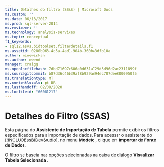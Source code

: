 ```yaml
---
title: Detalhes do filtro (SSAS) | Microsoft Docs
ms.custom: ''
ms.date: 06/13/2017
ms.prod: sql-server-2014
ms.reviewer: ''
ms.technology: analysis-services
ms.topic: conceptual
f1_keywords:
- sql12.asvs.bidtoolset.filterdetails.f1
ms.assetid: 0280b963-4c5a-4ad1-904b-360b43dfb10a
author: minewiskan
ms.author: owend
manager: craigg
ms.openlocfilehash: 7dbd71697e606a0d631a729d3d96d2ac2311899f
ms.sourcegitcommit: b87d36c46b39af8b929ad94ec707dee8800950f5
ms.translationtype: MT
ms.contentlocale: pt-BR
ms.lasthandoff: 02/08/2020
ms.locfileid: "66081217"
---
```

# <a name="filter-details-ssas"></a>Detalhes do Filtro (SSAS)
  Esta página do **Assistente de Importação de Tabela** permite exibir os filtros especificados para a importação de dados. Para acessar o assistente do [!INCLUDE[ssBIDevStudio](../includes/ssbidevstudio-md.md)], no menu **Modelo** , clique em **Importar de Fonte de Dados**.  
  
 O filtro se baseia nas opções selecionadas na caixa de diálogo **Visualizar Tabela Selecionada** .  
  
  
